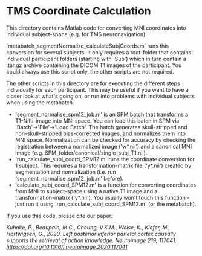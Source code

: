 # TMS Coordinate Calculation
This directory contains Matlab code for converting MNI coordinates into individual subject-space (e.g. for TMS neuronavigation). 

'metabatch_segmentNormalize_calculateSubjCoords.m' runs this conversion for several subjects. It only requires a root-folder that contains individual participant folders (starting with 'Sub') which in turn contain a .tar.gz archive containing the DICOM T1 images of the participant. You could always use this script only, the other scripts are not required.

The other scripts in this directory are for executing the different steps individually for each participant. This may be useful if you want to have a closer look at what's going on, or run into problems with individual subjects when using the metabatch.
* 'segment_normalise_spm12_job.m' is an SPM batch that transforms a T1-Nifti-image into MNI space. You can load this batch in SPM via 'Batch'->'File'->'Load Batch'. The batch generates skull-stripped and non-skull-stripped bias-corrected images, and normalizes them into MNI space. Normalization can be checked for accuracy by checking the registration between a normalized image ('w*.nii') and a canonical MNI image (e.g. SPM_folder/canonical/single_subj_T1.nii).
* 'run_calculate_subj_coord_SPM12.m' runs the coordinate conversion for 1 subject. This requires a transformation-matrix file ('y*.nii') created by segmentation and normalization (i.e. run 'segment_normalise_spm12_job.m' before).
* 'calculate_subj_coord_SPM12.m' is a function for converting coordinates from MNI to subject-space using a native T1 image and a transformation-matrix  ('y*.nii'). You usually won't touch this function - just run it using 'run_calculate_subj_coord_SPM12.m' (or the metabatch).

If you use this code, please cite our paper:

*Kuhnke, P., Beaupain, M.C., Cheung, V.K.M., Weise, K., Kiefer, M., Hartwigsen, G., 2020. Left posterior inferior parietal cortex causally supports the retrieval of action knowledge. Neuroimage 219, 117041. https://doi.org/10.1016/j.neuroimage.2020.117041*
